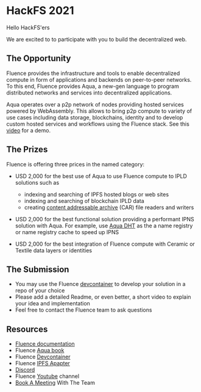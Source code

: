 # HackFS 2021

Hello HackFS'ers

We are excited to to participate with you to build the decentralized web.


## The Opportunity

Fluence provides the infrastructure and tools to enable decentralized compute in form of applications and backends on peer-to-peer networks. To this end, Fluence provides Aqua, a new-gen language to program distributed networks and services into decentralized applications.

Aqua operates over a p2p network of nodes providing hosted services powered by WebAssembly. This allows to bring p2p compute to variety of use cases including data storage, blockchains, identity and to develop custom hosted services and workflows using the Fluence stack. See this [video](https://www.youtube.com/watch?v=8FpZOjTVYiA) for a demo.


## The Prizes

Fluence is offering three prices in the named category:

* USD 2,000 for the best use of Aqua to use Fluence compute to IPLD solutions such as 
    * indexing and searching of IPFS hosted blogs or web sites
    * indexing and searching of blockchain IPLD data
    * creating [content addressable archive](https://ipld.io/specs/transport/) (CAR) file readers and writers

* USD 2,000 for the best functional solution providing a performant IPNS solution with Aqua. For example, use [Aqua DHT](https://github.com/fluencelabs/aqua-dht) as the a name registry or name registry cache to speed up IPNS

* USD 2,000 for the best integration of Fluence compute with Ceramic or Textile data layers or identities


## The Submission

* You may use the Fluence [devcontainer](https://github.com/fluencelabs/devcontainer) to develop your solution in a repo of your choice
* Please add a detailed Readme, or even better, a short video to explain your idea and implementation
* Feel free to contact the Fluence team to ask questions

## Resources

* [Fluence documentation](https://doc.fluence.dev/docs/)
* Fluence [Aqua book](https://doc.fluence.dev/aqua-book/)
* Fluence [Devcontainer](https://github.com/fluencelabs/devcontainer)
* Fluence [IPFS Apapter](https://github.com/fluencelabs/ipfs-adapter)
* [Discord](https://discord.gg/mhfSK7tUjE)
* Fluence [Youtube](https://www.youtube.com/channel/UC3b5eFyKRFlEMwSJ1BTjpbw) channel
* [Book A Meeting](https://calendly.com/fluencehack/) With The Team
